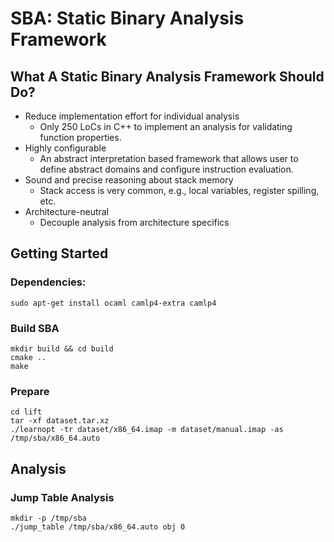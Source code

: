 # SBA: Static Binary Analysis Framework

## What A Static Binary Analysis Framework Should Do?
  * Reduce implementation effort for individual analysis
    - Only 250 LoCs in C++ to implement an analysis for validating function properties.
  * Highly configurable
    - An abstract interpretation based framework that allows user to define abstract domains and configure instruction evaluation.
  * Sound and precise reasoning about stack memory
    - Stack access is very common, e.g., local variables, register spilling, etc.
  * Architecture-neutral
    - Decouple analysis from architecture specifics

## Getting Started
### Dependencies:
```
sudo apt-get install ocaml camlp4-extra camlp4
```
### Build SBA
```
mkdir build && cd build
cmake ..
make
```
### Prepare
```
cd lift
tar -xf dataset.tar.xz
./learnopt -tr dataset/x86_64.imap -m dataset/manual.imap -as /tmp/sba/x86_64.auto
```

## Analysis
### Jump Table Analysis
```
mkdir -p /tmp/sba
./jump_table /tmp/sba/x86_64.auto obj 0
```

